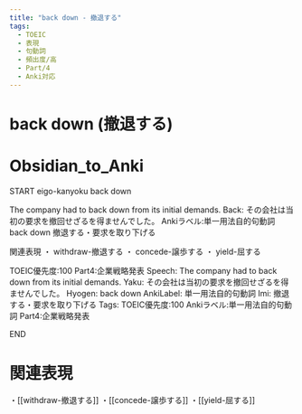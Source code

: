 ```yaml
---
title: "back down - 撤退する"
tags:
  - TOEIC
  - 表現
  - 句動詞
  - 頻出度/高
  - Part/4
  - Anki対応
---
```


# back down (撤退する)

# Obsidian_to_Anki
START
eigo-kanyoku
back down

The company had to back down from its initial demands.
Back:
その会社は当初の要求を撤回せざるを得ませんでした。
Ankiラベル:単一用法自的句動詞
back down
撤退する・要求を取り下げる

関連表現
・ withdraw-撤退する
・ concede-譲歩する
・ yield-屈する

TOEIC優先度:100
Part4:企業戦略発表
Speech: The company had to back down from its initial demands.
Yaku: その会社は当初の要求を撤回せざるを得ませんでした。
Hyogen: back down
AnkiLabel: 単一用法自的句動詞
Imi: 撤退する・要求を取り下げる
Tags: TOEIC優先度:100 Ankiラベル:単一用法自的句動詞 Part4:企業戦略発表
<!--ID: 1751241922024-->
END

# 関連表現
・[[withdraw-撤退する]]
・[[concede-譲歩する]]
・[[yield-屈する]]
